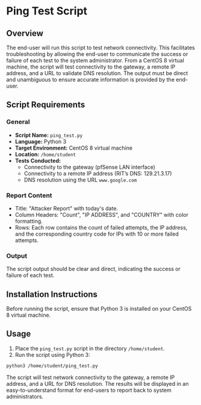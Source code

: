 # Ping Test Script

## Overview
The end-user will run this script to test network connectivity. This facilitates troubleshooting by allowing the end-user to communicate the success or failure of each test to the system administrator. From a CentOS 8 virtual machine, the script will test connectivity to the gateway, a remote IP address, and a URL to validate DNS resolution. The output must be direct and unambiguous to ensure accurate information is provided by the end-user.

## Script Requirements

### General
- **Script Name:** `ping_test.py`
- **Language:** Python 3
- **Target Environment:** CentOS 8 virtual machine
- **Location:** `/home/student`
- **Tests Conducted:**
  - Connectivity to the gateway (pfSense LAN interface)
  - Connectivity to a remote IP address (RIT’s DNS: 129.21.3.17)
  - DNS resolution using the URL `www.google.com`

### Report Content
- Title: "Attacker Report" with today's date.
- Column Headers: "Count", "IP ADDRESS", and "COUNTRY" with color formatting.
- Rows: Each row contains the count of failed attempts, the IP address, and the corresponding country code for IPs with 10 or more failed attempts.

### Output
The script output should be clear and direct, indicating the success or failure of each test.

## Installation Instructions

Before running the script, ensure that Python 3 is installed on your CentOS 8 virtual machine.

## Usage
1. Place the `ping_test.py` script in the directory `/home/student`.
2. Run the script using Python 3:
```bash
python3 /home/student/ping_test.py
```

The script will test network connectivity to the gateway, a remote IP address, and a URL for DNS resolution. The results will be displayed in an easy-to-understand format for end-users to report back to system administrators.

